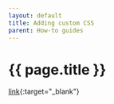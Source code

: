 ```yaml
---
layout: default
title: Adding custom CSS
parent: How-to guides
---
```


# {{ page.title }}

[link](https://www.pcibex.net/wiki/aesthetics/){:target="_blank"}